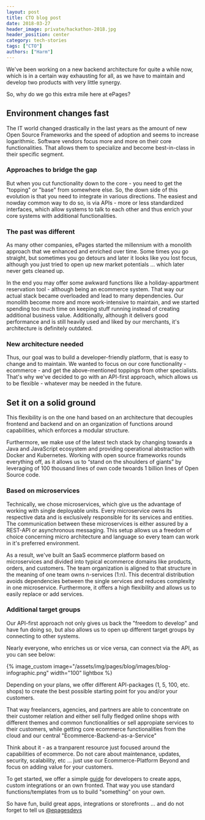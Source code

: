 ```yaml
---
layout: post
title: CTO blog post
date: 2018-03-27
header_image: private/hackathon-2018.jpg
header_position: center
category: tech-stories
tags: ["CTO"]
authors: ["Harm"]
---
```


We've been working on a new backend architecture for quite a while now, which is in a certain way exhausting for all, as we have to maintain and develop two products with very little synergy.

So, why do we go this extra mile here at ePages?

## Environment changes fast

The IT world changed drastically in the last years as the amount of new Open Source Frameworks and the speed of adoption and seems to increase logarithmic.
Software vendors focus more and more on their core functionalities.
That allows them to specialize and become best-in-class in their specific segment.

### Approaches to bridge the gap

But when you cut functionality down to the core - you need to get the "topping" or "base" from somewhere else. So, the down side of this evolution is that you need to integrate in various directions.
The easiest and nowday common way to do so, is via APIs - more or less standardized interfaces, which allow systems to talk to each other and thus enrich your core systems with additional functionalities.

### The past was different

As many other companies, ePages started the millennium with a monolith approach that we enhanced and enriched over time. Some times you go straight, but sometimes you go detours and later it looks like you lost focus, although you just tried to open up new market potentials ... which later never gets cleaned up.

In the end you may offer some awkward functions like a holiday-appartment reservation tool - although being an ecommerce system.
That way our actual stack became overloaded and lead to many dependencies.
Our monolith become more and more work-intensive to maintain, and we started spending too much time on keeping stuff running instead of creating additional business value.
Additionally, although it delivers good performance and is still heavily used and liked by our merchants, it's architecture is definitely outdated.

### New architecture needed

Thus, our goal was to build a developer-friendly platform, that is easy to change and to maintain.
We wanted to focus on our core functionality - ecommerce - and get the above-mentioned toppings from other specialists.
That's why we've decided to go with an API-first approach, which allows us to be flexible - whatever may be needed in the future.

## Set it on a solid ground

This flexibility is on the one hand based on an architecture that decouples frontend and backend and on an organization of functions around capabilities, which enforces a modular structure.

Furthermore, we make use of the latest tech stack by changing towards a Java and JavaScript ecosystem and providing operational abstraction with Docker and Kubernetes.
Working with open source frameworks rounds everything off, as it allows us to “stand on the shoulders of giants” by leveraging of 100 thousand lines of own code twoards 1 billion lines of Open Source code.

### Based on microservices

Technically, we chose microservices, which give us the advantage of working with single deployable units.
Every microservice owns its respective data and is exclusively responsible for its services and entities.
The communication between these microservices is either assured by a REST-API or asynchronous messaging.
This setup allows us a freedom of choice concerning micro architecture and language so every team can work in it's preferred environment.

As a result, we've built an SaaS ecommerce platform based on microservices and divided into typical ecommerce domains like products, orders, and customers.
The team organization is aligned to that structure in the meaning of one team owns n-services (1:n).
This decentral distribution avoids dependencies between the single services and reduces complexity in one microservice.
Furthermore, it offers a high flexibility and allows us to easily replace or add services.

### Additional target groups

Our API-first approach not only gives us back the "freedom to develop" and have fun doing so, but also allows us to open up different target groups by connecting to other systems.

Nearly everyone, who enriches us or vice versa, can connect via the API, as you can see below:

{% image_custom image="/assets/img/pages/blog/images/blog-infographic.png" width="100" lightbox %}

Depending on your plans, we offer different API-packages (1, 5, 100, etc. shops) to create the best possible starting point for you and/or your customers.

That way freelancers, agencies, and partners are able to concentrate on their customer relation and either sell fully fledged online shops with different themes and common functionalities or sell appropiate services to their customers, while getting core ecommerce functionalities from the cloud and our central "Ecommerce-Backend-as-a-Service"

Think about it - as a tranparent resource just focused around the capabilities of ecommerce. Do not care about maintenance, updates, security, scalability, etc ... just use our Ecommerce-Platform Beyond and focus on adding value for  your customers.

To get started, we offer a simple [guide](https://developer.epages.com) for developers to create apps, custom integrations or an own fronted. That way you use standard functions/templates from us to build "something" on your own.

So have fun, build great apps, integrations or storefronts ... and do not forget to tell us [@epagesdevs](https://www.twitter.com/epagesdevs)
